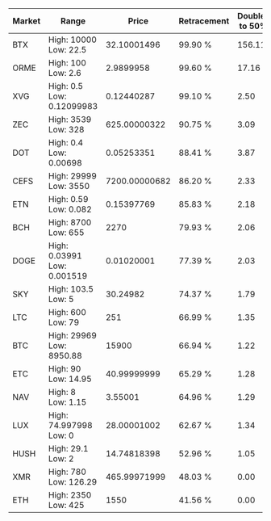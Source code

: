 | Market | Range | Price| Retracement | Doubles to 50% |
| --- | --- | --- | --- | --- |
| BTX | High: 10000<br />Low: 22.5 | 32.10001496 | 99.90 % | 156.11 |
| ORME | High: 100<br />Low: 2.6 | 2.9899958 | 99.60 % | 17.16 |
| XVG | High: 0.5<br />Low: 0.12099983 | 0.12440287 | 99.10 % | 2.50 |
| ZEC | High: 3539<br />Low: 328 | 625.00000322 | 90.75 % | 3.09 |
| DOT | High: 0.4<br />Low: 0.00698 | 0.05253351 | 88.41 % | 3.87 |
| CEFS | High: 29999<br />Low: 3550 | 7200.00000682 | 86.20 % | 2.33 |
| ETN | High: 0.59<br />Low: 0.082 | 0.15397769 | 85.83 % | 2.18 |
| BCH | High: 8700<br />Low: 655 | 2270 | 79.93 % | 2.06 |
| DOGE | High: 0.03991<br />Low: 0.001519 | 0.01020001 | 77.39 % | 2.03 |
| SKY | High: 103.5<br />Low: 5 | 30.24982 | 74.37 % | 1.79 |
| LTC | High: 600<br />Low: 79 | 251 | 66.99 % | 1.35 |
| BTC | High: 29969<br />Low: 8950.88 | 15900 | 66.94 % | 1.22 |
| ETC | High: 90<br />Low: 14.95 | 40.99999999 | 65.29 % | 1.28 |
| NAV | High: 8<br />Low: 1.15 | 3.55001 | 64.96 % | 1.29 |
| LUX | High: 74.997998<br />Low: 0 | 28.00001002 | 62.67 % | 1.34 |
| HUSH | High: 29.1<br />Low: 2 | 14.74818398 | 52.96 % | 1.05 |
| XMR | High: 780<br />Low: 126.29 | 465.99971999 | 48.03 % | 0.00 |
| ETH | High: 2350<br />Low: 425 | 1550 | 41.56 % | 0.00 |
